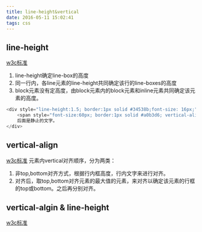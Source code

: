 ```yaml
---
title: line-height&vertical
date: 2016-05-11 15:02:41
tags: css
---
```

## line-height
[w3c标准](http://devdocs.io/css/line-height)

1. line-height确定line-box的高度
2. 同一行内，各line元素的line-height共同确定该行的line-boxes的高度
3. block元素没有定高度，由block元素内的block元素和inline元素共同确定该元素的高度。

```javascript
<div style="line-height:1.5; border:1px solid #34538b;font-size: 16px;">
    <span style="font-size:60px; border:1px solid #a0b3d6; vertical-align: baseline; line-height: 100px;">大大的文字</span>
    后面是静止的文字。
</div>
```

## vertical-align
[w3c标准](http://devdocs.io/css/vertical-align)
元素内vertical对齐顺序，分为两类：  
1. 非top,bottom对齐方式，根据行内框高度，行内文字来进行对齐。  
2. 对齐后，取top,bottom对齐元素的最大值的元素，来对齐以确定该元素的行框的top或bottom。之后再分别对齐。

## vertical-algin & line-height
[w3c标准](http://www.zhangxinxu.com/wordpress/2015/08/css-deep-understand-vertical-align-and-line-height/)
